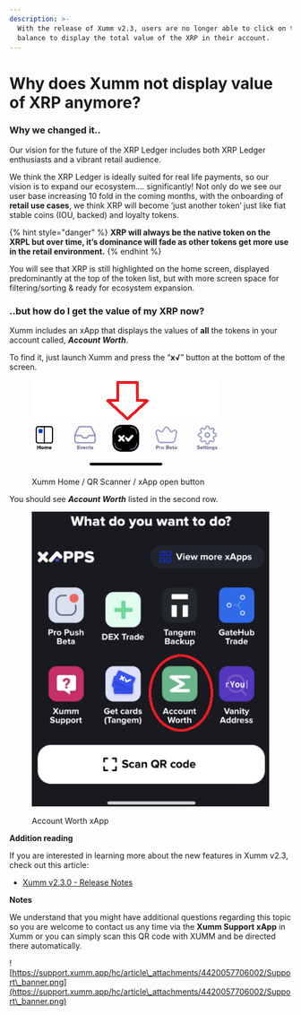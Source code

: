 ```yaml
---
description: >-
  With the release of Xumm v2.3, users are no longer able to click on their XRP
  balance to display the total value of the XRP in their account.
---
```


# Why does Xumm not display value of XRP anymore?

### **Why we changed it..**

Our vision for the future of the XRP Ledger includes both XRP Ledger enthusiasts and a vibrant retail audience.

We think the XRP Ledger is ideally suited for real life payments, so our vision is to expand our ecosystem…. significantly! Not only do we see our user base increasing 10 fold in the coming months, with the onboarding of **retail use cases**, we think XRP will become ‘just another token’ just like fiat stable coins (IOU, backed) and loyalty tokens.

{% hint style="danger" %}
**XRP will always be the native token on the XRPL but over time, it’s dominance will fade as other tokens get more use in the retail environment.**
{% endhint %}

You will see that XRP is still highlighted on the home screen, displayed predominantly at the top of the token list, but with more screen space for filtering/sorting & ready for ecosystem expansion.

### **..but how do I get the value of my XRP now?**

Xumm includes an xApp that displays the values of **all** the tokens in your account called, _**Account Worth**_.

To find it, just launch Xumm and press the “**x√**” button at the bottom of the screen.

<figure><img src="../.gitbook/assets/xumm home button QR scan button" alt=""><figcaption><p>Xumm Home / QR Scanner / xApp open button</p></figcaption></figure>

You should see _**Account Worth**_ listed in the second row.

<figure><img src="../.gitbook/assets/account worth xapp.png" alt=""><figcaption><p>Account Worth xApp</p></figcaption></figure>

**Addition reading**

If you are interested in learning more about the new features in Xumm v2.3, check out this article:

* [Xumm v2.3.0 - Release Notes](https://support.xumm.app/hc/en-us/articles/5569334061330)

**Notes**

We understand that you might have additional questions regarding this topic so you are welcome to contact us any time via the **Xumm Support xApp** in Xumm or you can simply scan this QR code with XUMM and be directed there automatically.

![https://support.xumm.app/hc/article\_attachments/4420057706002/Support\_banner.png](https://support.xumm.app/hc/article\_attachments/4420057706002/Support\_banner.png)
